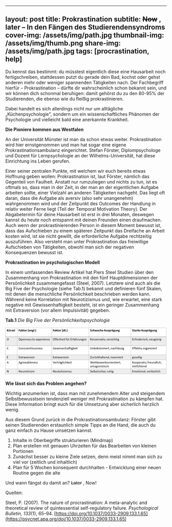 
---
layout: post
title: Prokrastination
subtitle: ~~Now~~ , later – In den Fängen des Studierendensyndroms
cover-img: /assets/img/path.jpg
thumbnail-img: /assets/img/thumb.png
share-img: /assets/img/path.jpg
tags: [procrastination, help]
---


Du kennst das bestimmt: du müsstest eigentlich diese eine Hausarbeit noch fertigschreiben, stattdessen putzt du gerade dein Bad, kochst oder gehst anderen mehr oder weniger spannenden Tätigkeiten nach. Der Fachbegriff hierfür – Prokrastination – dürfte dir wahrscheinlich schon bekannt sein, und wir können dich schonmal beruhigen: damit gehörst du zu den 80-95% der Studierenden, die ebenso wie du fleißig prokrastinieren.

Dabei handelt es sich allerdings nicht nur um alltägliche „Küchenpsychologie", sondern um ein wissenschaftliches Phänomen der Psychologie und vielleicht bald eine anerkannte Krankheit.

**Die Pioniere kommen aus Westfalen**

An der Universität Münster ist man da schon etwas weiter. Prokrastination wird hier ernstgenommen und man hat sogar eine eigene Prokrastinationsambulanz eingerichtet. Stefan Förster, Diplompsychologe und Dozent für Lernpsychologie an der Wilhelms-Universität, hat diese Einrichtung ins Leben gerufen.

Einer seiner zentralen Punkte, mit welchem wir euch bereits etwas Hoffnung geben wollen: Prokrastination ist, laut Förster, nämlich das Gegenteil von Faulheit. Anstatt nur rumzuliegen und nichts zu tun, ist es oftmals so, dass man in der Zeit, in der man an der eigentlichen Aufgabe arbeiten sollte, einer Vielzahl an anderen Tätigkeiten nachgeht. Das liegt oft daran, dass die Aufgabe als aversiv (also sehr unangenehm) wahrgenommen wird und der Zeitpunkt des Outcomes der Handlung in relativ weiter Ferne liegt (Teil der Temporal Motivation Theory). Der Abgabetermin für deine Hausarbeit ist erst in drei Monaten, deswegen kannst du heute noch entspannt mit deinen Freunden einen draufmachen. Auch wenn der prokrastinierenden Person in diesem Moment bewusst ist, dass das Aufschieben zu einem späteren Zeitpunkt das Dreifache an Arbeit kosten wird, ist sie nicht gewillt, die erforderliche Aufgabe rechtzeitig auszuführen. Also versteht man unter Prokrastination das freiwillige Aufschieben von Tätigkeiten, obwohl man sich der negativen Konsequenzen bewusst ist.

**Prokrastination im psychologischen Modell**

In einem umfassenden Review Artikel hat Piers Steel Studien über den Zusammenhang von Prokrastination mit den fünf Hauptdimensionen der Persönlichkeit zusammengefasst (Steel, 2007). Letztere sind auch als die Big Five der Psychologie (siehe Tab.1) bekannt und definieren fünf Skalen, mit denen die menschliche Persönlichkeit beschrieben werden kann. Während keine Korrelation mit Neurotizismus und, wie erwartet, eine stark negative mit Gewissenhaftigkeit besteht, ist ein geringer Zusammenhang mit Extraversion (vor allem Impulsivität) gegeben.

**Tab.1**
*Die Big Five der Persönlichkeitspsychologie*

![](Blogartikel%20Prokrastination%20Amelie,%20Jakob.001.png)

**Wie lässt sich das Problem angehen?**

Wichtig anzumerken ist, dass man mit zunehmendem Alter und steigendem Selbstbewusstsein tendenziell weniger mit Prokrastination zu kämpfen hat. Diese Information bringt euch für die Umsetzung aber sicherlich herzlich wenig.

Aus diesem Grund zurück in die Prokrastinationsambulanz: Förster gibt seinen Studierenden erstaunlich simple Tipps an die Hand, die auch du ganz einfach zu Hause umsetzen kannst.

1. Inhalte in Oberbegriffe strukturieren (Mindmap)
2. Plan erstellen mit genauen Uhrzeiten für das Bearbeiten von kleinen Portionen
3. Zunächst besser zu kleine Ziele setzen, denn meist nimmt man sich zu viel vor (zeitlich und inhaltlich)
4. Plan für 5 Wochen konsequent durchhalten - Entwicklung einer neuen Routine gegen die alte

Und wann fängst du damit an? ~~Later~~ , Now!

Quellen:

Steel, P. (2007). The nature of procrastination: A meta-analytic and theoretical review of quintessential self-regulatory failure. _Psychological Bulletin, 133_(1), 65–94. [https://doi.org/10.1037/0033-2909.133.1.65](https://psycnet.apa.org/doi/10.1037/0033-2909.133.1.65)
